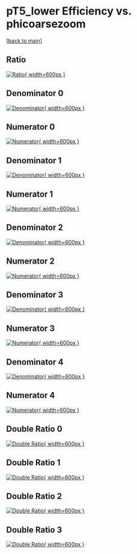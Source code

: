 # pT5_lower Efficiency vs. phicoarsezoom

[[back to main](./)]



## Ratio

[![Ratio](../mtv/var/pT5_lower_loweta_0_1_eff_phicoarsezoom.png){ width=600px }](../mtv/var/pT5_lower_loweta_0_1_eff_phicoarsezoom.pdf)

## Denominator 0

[![Denominator](../mtv/den/pT5_lower_loweta_0_1_eff_phicoarsezoom_den0.png){ width=600px }](../mtv/den/pT5_lower_loweta_0_1_eff_phicoarsezoom_den0.pdf)

## Numerator 0

[![Numerator](../mtv/num/pT5_lower_loweta_0_1_eff_phicoarsezoom_num0.png){ width=600px }](../mtv/num/pT5_lower_loweta_0_1_eff_phicoarsezoom_num0.pdf)

## Denominator 1

[![Denominator](../mtv/den/pT5_lower_loweta_0_1_eff_phicoarsezoom_den1.png){ width=600px }](../mtv/den/pT5_lower_loweta_0_1_eff_phicoarsezoom_den1.pdf)

## Numerator 1

[![Numerator](../mtv/num/pT5_lower_loweta_0_1_eff_phicoarsezoom_num1.png){ width=600px }](../mtv/num/pT5_lower_loweta_0_1_eff_phicoarsezoom_num1.pdf)

## Denominator 2

[![Denominator](../mtv/den/pT5_lower_loweta_0_1_eff_phicoarsezoom_den2.png){ width=600px }](../mtv/den/pT5_lower_loweta_0_1_eff_phicoarsezoom_den2.pdf)

## Numerator 2

[![Numerator](../mtv/num/pT5_lower_loweta_0_1_eff_phicoarsezoom_num2.png){ width=600px }](../mtv/num/pT5_lower_loweta_0_1_eff_phicoarsezoom_num2.pdf)

## Denominator 3

[![Denominator](../mtv/den/pT5_lower_loweta_0_1_eff_phicoarsezoom_den3.png){ width=600px }](../mtv/den/pT5_lower_loweta_0_1_eff_phicoarsezoom_den3.pdf)

## Numerator 3

[![Numerator](../mtv/num/pT5_lower_loweta_0_1_eff_phicoarsezoom_num3.png){ width=600px }](../mtv/num/pT5_lower_loweta_0_1_eff_phicoarsezoom_num3.pdf)

## Denominator 4

[![Denominator](../mtv/den/pT5_lower_loweta_0_1_eff_phicoarsezoom_den4.png){ width=600px }](../mtv/den/pT5_lower_loweta_0_1_eff_phicoarsezoom_den4.pdf)

## Numerator 4

[![Numerator](../mtv/num/pT5_lower_loweta_0_1_eff_phicoarsezoom_num4.png){ width=600px }](../mtv/num/pT5_lower_loweta_0_1_eff_phicoarsezoom_num4.pdf)

## Double Ratio 0

[![Double Ratio](../mtv/ratio/pT5_lower_loweta_0_1_eff_phicoarsezoom_ratio0.png){ width=600px }](../mtv/ratio/pT5_lower_loweta_0_1_eff_phicoarsezoom_ratio0.pdf)

## Double Ratio 1

[![Double Ratio](../mtv/ratio/pT5_lower_loweta_0_1_eff_phicoarsezoom_ratio1.png){ width=600px }](../mtv/ratio/pT5_lower_loweta_0_1_eff_phicoarsezoom_ratio1.pdf)

## Double Ratio 2

[![Double Ratio](../mtv/ratio/pT5_lower_loweta_0_1_eff_phicoarsezoom_ratio2.png){ width=600px }](../mtv/ratio/pT5_lower_loweta_0_1_eff_phicoarsezoom_ratio2.pdf)

## Double Ratio 3

[![Double Ratio](../mtv/ratio/pT5_lower_loweta_0_1_eff_phicoarsezoom_ratio3.png){ width=600px }](../mtv/ratio/pT5_lower_loweta_0_1_eff_phicoarsezoom_ratio3.pdf)

